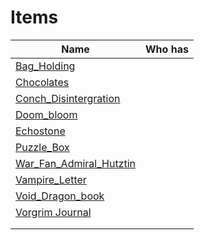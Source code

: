 # Items

| Name                                                            | Who has |
| --------------------------------------------------------------- | ------- |
| [Bag_Holding](../things/Bag_Holding.md)                         |         |
| [Chocolates](../things/Chocolates.md)                           |         |
| [Conch_Disintergration](../things/Conch_Disintergration.md)     |         |
| [Doom_bloom](../things/Doom_bloom.md)                           |         |
| [Echostone](../things/Echostone.md)                             |         |
| [Puzzle_Box](../things/Puzzle_Box.md)                           |         |
| [War_Fan_Admiral_Hutztin](../things/War_Fan_Admiral_Hutztin.md) |         |
| [Vampire_Letter](../things/Vampire_Letter.md)                   |         |
| [Void_Dragon_book](../things/Void_Dragon_book.md)               |         |
| [Vorgrim Journal](../Attachments/Vorgrim_Journal.pdf)           |         |
|                                                                 |         |
|                                                                 |         |
